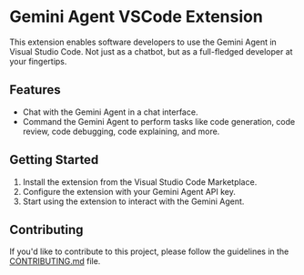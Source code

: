 # Gemini Agent VSCode Extension

This extension enables software developers to use the Gemini Agent in Visual Studio Code. Not just as a chatbot, but as a full-fledged developer at your fingertips.

## Features

- Chat with the Gemini Agent in a chat interface.
- Command the Gemini Agent to perform tasks like code generation, code review, code debugging, code explaining, and more.

## Getting Started

1. Install the extension from the Visual Studio Code Marketplace.
2. Configure the extension with your Gemini Agent API key.
3. Start using the extension to interact with the Gemini Agent.

## Contributing

If you'd like to contribute to this project, please follow the guidelines in the [CONTRIBUTING.md](CONTRIBUTING.md) file.